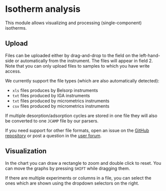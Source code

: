 # Isotherm analysis

This module allows visualizing and processing (single-component) isotherms.

## Upload

Files can be uploaded either by drag-and-drop to the field on the left-hand-side or automatically from the instrument.
The files will appear in field 2. Note that you can only upload files to samples to which you have write access.

We currently support the file types (which are also automatically detected): 
- `xls` files produces by Belsorp instruments
- `txt` files produced by IGA instruments
- `txt` files produced by micrometrics instruments
- `csv` files produced by micrometrics instruments

If multiple desorption/adsorption cycles are stored in one file they will also be converted to one `JCAMP` file by our parsers. 

If you need support for other file formats, open an issue on the [GitHub repository](https://github.com/cheminfo/isotherm-analysis) or post a question in the [user forum](https://groups.google.com/g/cheminfo).

## Visualization
In the chart you can draw a rectangle to zoom and double click to reset. You can move the graphs by pressing `SHIFT` while dragging them.

If there are multiple experiments or columns in a file, you can select the ones which are shown using the dropdown selectors on the right.
